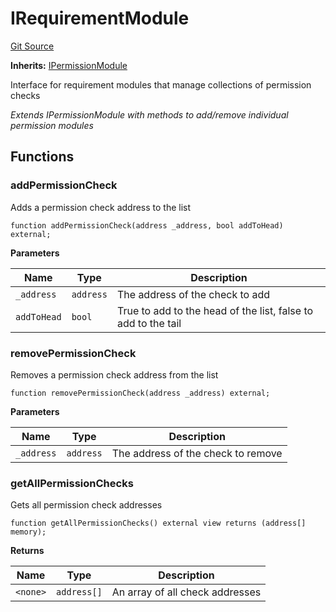 # IRequirementModule
[Git Source](https://github.com/SyndicateProtocol/syndicate-appchains/blob/e670fbd66628d486b7f0c62387b907c2a44879ed/src/interfaces/IRequirementModule.sol)

**Inherits:**
[IPermissionModule](/src/interfaces/IPermissionModule.sol/interface.IPermissionModule.md)

Interface for requirement modules that manage collections of permission checks

*Extends IPermissionModule with methods to add/remove individual permission modules*


## Functions
### addPermissionCheck

Adds a permission check address to the list


```solidity
function addPermissionCheck(address _address, bool addToHead) external;
```
**Parameters**

|Name|Type|Description|
|----|----|-----------|
|`_address`|`address`|The address of the check to add|
|`addToHead`|`bool`|True to add to the head of the list, false to add to the tail|


### removePermissionCheck

Removes a permission check address from the list


```solidity
function removePermissionCheck(address _address) external;
```
**Parameters**

|Name|Type|Description|
|----|----|-----------|
|`_address`|`address`|The address of the check to remove|


### getAllPermissionChecks

Gets all permission check addresses


```solidity
function getAllPermissionChecks() external view returns (address[] memory);
```
**Returns**

|Name|Type|Description|
|----|----|-----------|
|`<none>`|`address[]`|An array of all  check addresses|


